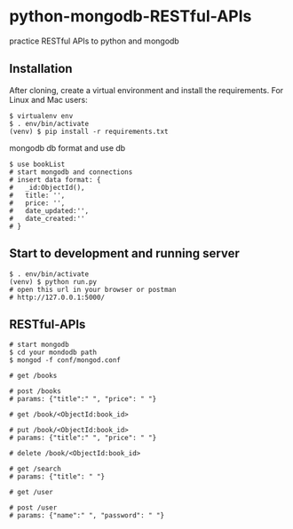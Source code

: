 # python-mongodb-RESTful-APIs
practice RESTful APIs to python and mongodb


## Installation
After cloning, create a virtual environment and install the requirements. For Linux and Mac users:

```
$ virtualenv env
$ . env/bin/activate
(venv) $ pip install -r requirements.txt
```
mongodb db format and use db
```
$ use bookList
# start mongodb and connections
# insert data format: {
#   _id:ObjectId(),
#   title: '',
#   price: '',
#   date_updated:'',
#   date_created:''
# }
```
## Start to development and running server
```
$ . env/bin/activate
(venv) $ python run.py
# open this url in your browser or postman
# http://127.0.0.1:5000/
```

## RESTful-APIs

```
# start mongodb
$ cd your mondodb path
$ mongod -f conf/mongod.conf

# get /books

# post /books
# params: {"title":" ", "price": " "}

# get /book/<ObjectId:book_id>

# put /book/<ObjectId:book_id>
# params: {"title":" ", "price": " "}

# delete /book/<ObjectId:book_id>

# get /search
# params: {"title": " "}

# get /user

# post /user
# params: {"name":" ", "password": " "}
```
